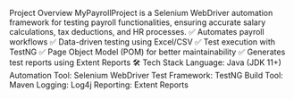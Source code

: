 Project Overview
MyPayrollProject is a Selenium WebDriver automation framework for testing payroll functionalities, ensuring accurate salary calculations, tax deductions, and HR processes.
✅ Automates payroll workflows
✅ Data-driven testing using Excel/CSV
✅ Test execution with TestNG
✅ Page Object Model (POM) for better maintainability
✅ Generates test reports using Extent Reports
🛠 Tech Stack
Language: Java (JDK 11+)
Automation Tool: Selenium WebDriver
Test Framework: TestNG
Build Tool: Maven
Logging: Log4j
Reporting: Extent Reports
